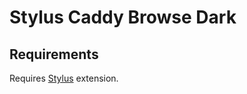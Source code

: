 # Stylus Caddy Browse Dark

## Requirements

Requires [Stylus](https://github.com/stylus/stylus) extension.

